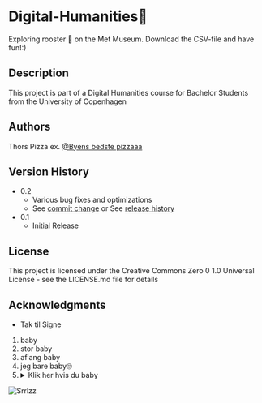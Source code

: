 # Digital-Humanities🐓
Exploring rooster 🐓 on the Met Museum. Download the CSV-file and have fun!:)

## Description
This project is part of a Digital Humanities course for Bachelor Students from the University of Copenhagen

## Authors
Thors Pizza 
ex. [@Byens bedste pizzaaa](https://twitter.com/dominos_india)

## Version History
* 0.2
    * Various bug fixes and optimizations
    * See [commit change]() or See [release history]()
* 0.1
    * Initial Release

## License
This project is licensed under the Creative Commons Zero 0 1.0 Universal License - see the LICENSE.md file for details

## Acknowledgments
* Tak til Signe

1. baby
2. stor baby
3. aflang baby
4. jeg bare baby🙄
5. <details><summary>Klik her hvis du baby</summary>du baby😧</details>


![Srrlzz](https://scontent-arn2-1.xx.fbcdn.net/v/t1.15752-9/399713943_6889423911175647_4343550309671703882_n.jpg?_nc_cat=104&ccb=1-7&_nc_sid=8cd0a2&_nc_ohc=8gAGSOUv0QgAX9EPvDP&_nc_ht=scontent-arn2-1.xx&oh=03_AdT-AvwmZOhtt4I43HJeqXTOF0Fb86vYXUQ5vvNH4Q5MBQ&oe=657C4C34)
